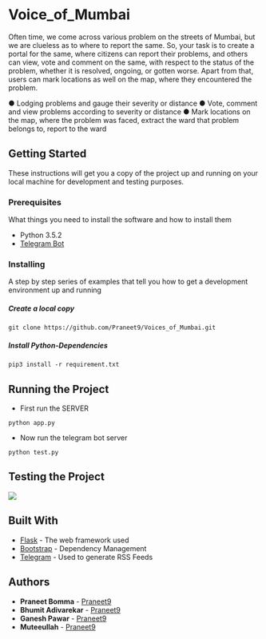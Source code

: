 # Voice_of_Mumbai
Often time, we come across various problem on the streets of Mumbai, but we are clueless as to where to report the same. So, your task is to create a portal for the same, where citizens can report their problems, and others can view, vote and comment on the same, with respect to the status of the problem, whether it is resolved, ongoing, or gotten worse. Apart from that, users can mark locations as well on the map, where they encountered the problem.

● Lodging problems and gauge their severity or distance
● Vote, comment and view problems according to severity or distance
● Mark locations on the map, where the problem was faced, extract the ward that problem belongs to, report to the ward

## Getting Started

These instructions will get you a copy of the project up and running on your local machine for development and testing purposes.

### Prerequisites

What things you need to install the software and how to install them

* Python 3.5.2
* [Telegram Bot](https://docs.microsoft.com/en-us/azure/bot-service/bot-service-channel-connect-telegram?view=azure-bot-service-4.0)


### Installing

A step by step series of examples that tell you how to get a development environment up and running

##### Create a local copy 
```
git clone https://github.com/Praneet9/Voices_of_Mumbai.git
```
##### Install Python-Dependencies
```
pip3 install -r requirement.txt
```


## Running the Project
* First run the SERVER 

```
python app.py
```
* Now run the telegram bot server

```
python test.py
```
## Testing the Project

![](Final/tele.gif)

## Built With

* [Flask](http://www.dropwizard.io/1.0.2/docs/) - The web framework used
* [Bootstrap](https://maven.apache.org/) - Dependency Management
* [Telegram](https://rometools.github.io/rome/) - Used to generate RSS Feeds



## Authors

* **Praneet Bomma** - [Praneet9](https://github.com/PurpleBooth)
* **Bhumit Adivarekar** - [Praneet9](https://github.com/PurpleBooth)
* **Ganesh Pawar** - [Praneet9](https://github.com/PurpleBooth)
* **Muteeullah** - [Praneet9](https://github.com/PurpleBooth)




